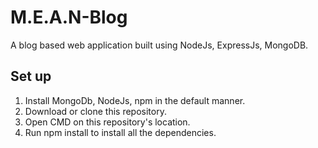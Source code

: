 # M.E.A.N-Blog
A blog based web application built using NodeJs, ExpressJs, MongoDB.

## Set up
1. Install MongoDb, NodeJs, npm in the default manner.
2. Download or clone this repository.
3. Open CMD on this repository's location.
4. Run npm install to install all the dependencies.



